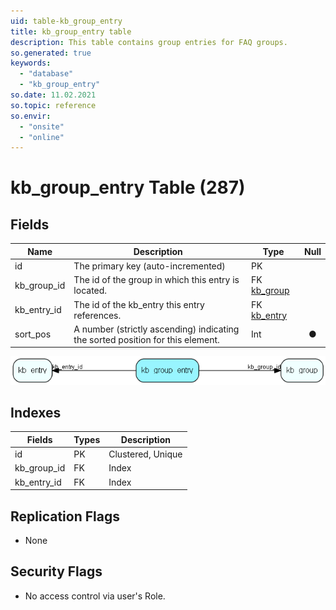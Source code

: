 ```yaml
---
uid: table-kb_group_entry
title: kb_group_entry table
description: This table contains group entries for FAQ groups.
so.generated: true
keywords:
  - "database"
  - "kb_group_entry"
so.date: 11.02.2021
so.topic: reference
so.envir:
  - "onsite"
  - "online"
---
```


# kb\_group\_entry Table (287)

## Fields

| Name | Description | Type | Null |
|------|-------------|------|:----:|
|id|The primary key (auto-incremented)|PK| |
|kb\_group\_id|The id of the group in which this entry is located.|FK [kb_group](kb-group.md)| |
|kb\_entry\_id|The id of the kb_entry this entry references.|FK [kb_entry](kb-entry.md)| |
|sort\_pos|A number (strictly ascending) indicating the sorted position for this element.|Int|&#x25CF;|


![kb_group_entry table relationship diagram](./media/kb_group_entry.png)

## Indexes

| Fields | Types | Description |
|--------|-------|-------------|
|id |PK |Clustered, Unique |
|kb\_group\_id |FK |Index |
|kb\_entry\_id |FK |Index |

## Replication Flags

* None

## Security Flags

* No access control via user's Role.

